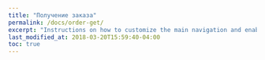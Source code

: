 ```yaml
---
title: "Получение заказа"
permalink: /docs/order-get/
excerpt: "Instructions on how to customize the main navigation and enabling breadcrumb links."
last_modified_at: 2018-03-20T15:59:40-04:00
toc: true
---
```


